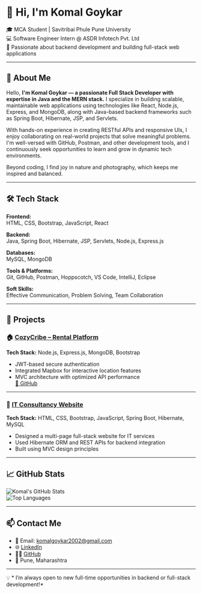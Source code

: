 # 👋 Hi, I'm Komal Goykar

🎓 MCA Student | Savitribai Phule Pune University  
💻 Software Engineer Intern @ ASDR Infotech Pvt. Ltd  
🌟 Passionate about backend development and building full-stack web applications

---
## 🧠 About Me

Hello, **I'm Komal Goykar — a passionate Full Stack Developer with expertise in Java and the MERN stack.**
I specialize in building scalable, maintainable web applications using technologies like React, Node.js, Express, and MongoDB, along with Java-based backend frameworks such as Spring Boot, Hibernate, JSP, and Servlets.

With hands-on experience in creating RESTful APIs and responsive UIs, I enjoy collaborating on real-world projects that solve meaningful problems. I'm well-versed with GitHub, Postman, and other development tools, and I continuously seek opportunities to learn and grow in dynamic tech environments.

Beyond coding, I find joy in nature and photography, which keeps me inspired and balanced.


---

## 🛠 Tech Stack

**Frontend:**  
HTML, CSS, Bootstrap, JavaScript, React  

**Backend:**  
Java, Spring Boot, Hibernate, JSP, Servlets, Node.js, Express.js  

**Databases:**  
MySQL, MongoDB  

**Tools & Platforms:**  
Git, GitHub, Postman, Hoppscotch, VS Code, IntelliJ, Eclipse  

**Soft Skills:**  
Effective Communication, Problem Solving, Team Collaboration

---

## 📂 Projects

### 🏠 [CozyCribe – Rental Platform](https://cozycribe-izjb.onrender.com/listings)  
**Tech Stack:** Node.js, Express.js, MongoDB, Bootstrap  
- JWT-based secure authentication  
- Integrated Mapbox for interactive location features  
- MVC architecture with optimized API performance  
[🔗 GitHub](https://github.com/komalgoykar24/CozyCribe)

---

### 💼 [IT Consultancy Website](https://github.com/komalgoykar24/IT-Consultancy-Company-Website)  
**Tech Stack:** HTML, CSS, Bootstrap, JavaScript, Spring Boot, Hibernate, MySQL  
- Designed a multi-page full-stack website for IT services  
- Used Hibernate ORM and REST APIs for backend integration  
- Built using MVC design principles

---

## 📈 GitHub Stats

![Komal's GitHub Stats](https://github-readme-stats.vercel.app/api?username=komalgoykar24&show_icons=true&theme=github_light)  
![Top Languages](https://github-readme-stats.vercel.app/api/top-langs/?username=komalgoykar24&layout=compact&theme=github_light)

---

## 📫 Contact Me

- 📧 Email: komalgoykar2002@gmail.com  
- 🌐 [LinkedIn](https://www.linkedin.com/in/komal-goykar)  
- 🧑‍💻 [GitHub](https://github.com/komalgoykar24)  
- 📍 Pune, Maharashtra

---
  
💡 * I’m always open to new full-time opportunities in backend or full-stack development!*
